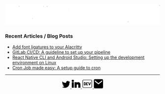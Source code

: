 <p align="center">
  <a href="#">
    <img src="https://raw.githubusercontent.com/Prakhil-tp/Prakhil-tp/eabf12f7a9e644c21a92e3b7f1de46c767c8c084/assets/prakhilAnimated.svg" alt="i'm Prakhil" />
  </a>
</p>

### Recent Articles / Blog Posts

- [Add font ligatures to your Alacritty](https://dev.to/prakhil_tp/add-font-ligatures-to-your-alacritty-2fld) 
- [GitLab CI/CD: A guideline to set up your pipeline](https://dev.to/prakhil_tp/gitlab-ci-cd-a-guideline-to-set-up-your-pipeline-2gkh) 
- [React Native CLI and Android Studio: Setting up the development environment on Linux](https://dev.to/prakhil_tp/react-native-cli-and-android-studio-setting-up-the-development-environment-on-linux-4jp6) 
- [Cron Job made easy: A setup guide to cron](https://dev.to/prakhil_tp/cron-job-for-node-scripts-1fa6) 
&nbsp;

---

<p align="center">
  <a href="https://twitter.com/prakhil_tp">
    <img
      src="https://raw.githubusercontent.com/Prakhil-tp/Prakhil-tp/24c1ea88d4c9ed4cf49ab8d6ca23d4e4d16921cb/assets/twitter.svg"
      alt="twitter" 
      width="27px"
      height="27px"
    />
  </a>

  <a href="https://in.linkedin.com/in/prakhil-tp" font-size="20px">
    <img
      src="https://raw.githubusercontent.com/Prakhil-tp/Prakhil-tp/24c1ea88d4c9ed4cf49ab8d6ca23d4e4d16921cb/assets/linkedin.svg"
      alt="linkedIn"
      width="30px"
      height="30px"
    />

  </a>

  <a href="https://dev.to/prakhil_tp">
    <img
      src="https://raw.githubusercontent.com/Prakhil-tp/Prakhil-tp/24c1ea88d4c9ed4cf49ab8d6ca23d4e4d16921cb/assets/dev.svg"
      alt="dev" 
      width="35px"
      height="30px"
    />
  </a>

  <a href="mailto:prakhil.tp@gmail.com">
    <img
      src="https://raw.githubusercontent.com/Prakhil-tp/Prakhil-tp/24c1ea88d4c9ed4cf49ab8d6ca23d4e4d16921cb/assets/mail.svg"
      alt="mail" 
      width="30px"
      height="30px"
    />
  </a>
</p>
